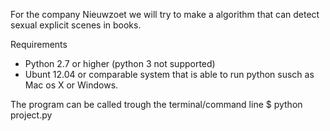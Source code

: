 For the company Nieuwzoet we will try to make a algorithm that can detect sexual explicit scenes in books.

Requirements 
- Python 2.7 or higher (python 3 not supported)
- Ubunt 12.04 or comparable system that is able to run python susch as Mac os X or Windows.

The program can be called trough the terminal/command line
    $ python project.py